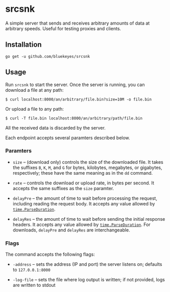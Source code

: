 # srcsnk

A simple server that sends and receives arbitrary amounts of data at arbitrary
speeds. Useful for testing proxies and clients.

## Installation

    go get -u github.com/bluekeyes/srcsnk

## Usage

Run `srcsnk` to start the server. Once the server is running, you can download
a file at any path:

    $ curl localhost:8000/an/arbitrary/file.bin?size=10M -o file.bin

Or upload a file to any path:

    $ curl -T file.bin localhost:8000/an/arbitrary/path/file.bin

All the received data is discarded by the server.

Each endpoint accepts several paramters described below.

### Paramters

- `size` – (download only) controls the size of the downloaded file. It takes
  the suffixes `B`, `K`, `M`, and `G` for bytes, kilobytes, megabytes, or
  gigabytes, respectively; these have the same meaning as in the `dd` command.

- `rate` – controls the download or upload rate, in bytes per second. It
  accepts the same suffixes as the `size` paramter.

- `delayPre` – the amount of time to wait before processing the request,
  including reading the request body. It accepts any value allowed by
  [`time.ParseDuration`][].

- `delayRes` – the amount of time to wait before sending the initial response
  headers. It accepts any value allowed by [`time.ParseDuration`][]. For
  downloads, `delayPre` and `delayRes` are interchangeable.

[`time.ParseDuration`]: https://golang.org/pkg/time/#ParseDuration

### Flags

The command accepts the following flags:

- `-address` – sets the address (IP and port) the server listens on; defaults to `127.0.0.1:8000`

- `-log-file` – sets the file where log output is written; if not provided, logs are written to stdout
